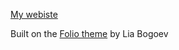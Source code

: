 [My webiste](https://www.martindisley.co.uk/)

Built on the <a href="http://liabogoev.com/-folio">Folio theme</a> by Lia Bogoev